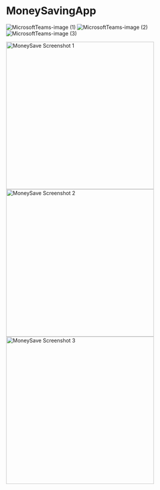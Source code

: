 # MoneySavingApp
![MicrosoftTeams-image (1)](https://user-images.githubusercontent.com/83922044/234639001-dd5f43b9-5d25-4b68-9b42-a2dbacb1a003.png)
![MicrosoftTeams-image (2)](https://user-images.githubusercontent.com/83922044/234639005-53aa46ae-2ea8-405a-be73-de1f0fd7189d.png)
![MicrosoftTeams-image (3)](https://user-images.githubusercontent.com/83922044/234639009-847469e1-8552-4ab8-83c1-6102faa9b74f.png)

<img src="https://user-images.githubusercontent.com/83922044/234639001-dd5f43b9-5d25-4b68-9b42-a2dbacb1a003.png" alt="MoneySave Screenshot 1" width="400" height="auto">
<img src="https://user-images.githubusercontent.com/83922044/234639005-53aa46ae-2ea8-405a-be73-de1f0fd7189d.png" alt="MoneySave Screenshot 2" width="400" height="auto">
<img src="https://user-images.githubusercontent.com/83922044/234639009-847469e1-8552-4ab8-83c1-6102faa9b74f.png" alt="MoneySave Screenshot 3" width="400" height="auto">
